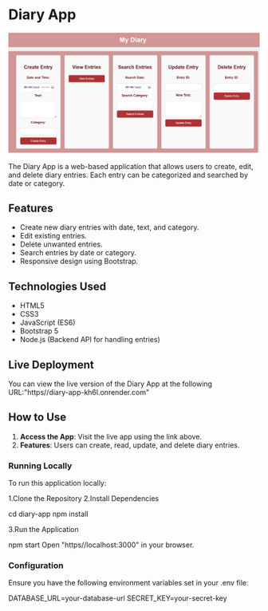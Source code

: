 # Diary App

![image](diary.PNG)

The Diary App is a web-based application that allows users to create, edit, and delete diary entries. Each entry can be categorized and searched by date or category.

## Features

- Create new diary entries with date, text, and category.
- Edit existing entries.
- Delete unwanted entries.
- Search entries by date or category.
- Responsive design using Bootstrap.

## Technologies Used

- HTML5
- CSS3
- JavaScript (ES6)
- Bootstrap 5
- Node.js (Backend API for handling entries)

## Live Deployment

You can view the live version of the Diary App at the following URL:"https//diary-app-kh6l.onrender.com"

## How to Use

1. **Access the App**: Visit the live app using the link above.
2. **Features**: Users can create, read, update, and delete diary entries.

### Running Locally

To run this application locally:

1.Clone the Repository
2.Install Dependencies

cd diary-app
npm install

3.Run the Application

npm start
Open "https//localhost:3000" in your browser.

### Configuration

Ensure you have the following environment variables set in your .env file:

DATABASE_URL=your-database-url
SECRET_KEY=your-secret-key
